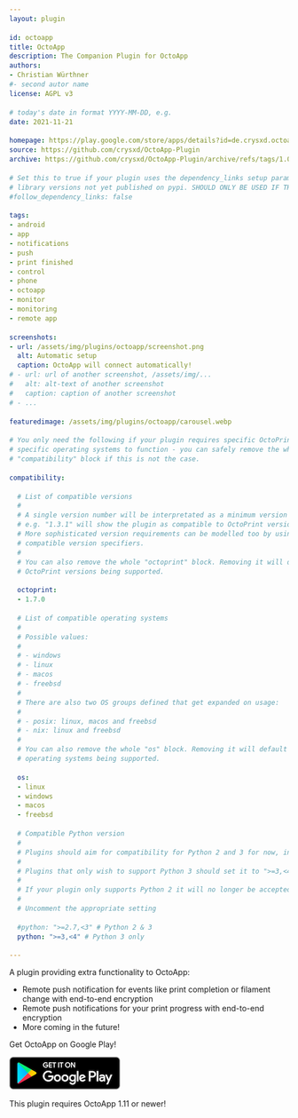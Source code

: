 ```yaml
---
layout: plugin

id: octoapp
title: OctoApp
description: The Companion Plugin for OctoApp
authors:
- Christian Würthner
#- second autor name
license: AGPL v3

# today's date in format YYYY-MM-DD, e.g.
date: 2021-11-21

homepage: https://play.google.com/store/apps/details?id=de.crysxd.octoapp&hl=en&gl=US
source: https://github.com/crysxd/OctoApp-Plugin
archive: https://github.com/crysxd/OctoApp-Plugin/archive/refs/tags/1.0.1.zip

# Set this to true if your plugin uses the dependency_links setup parameter to include
# library versions not yet published on pypi. SHOULD ONLY BE USED IF THERE IS NO OTHER OPTION!
#follow_dependency_links: false

tags:
- android
- app
- notifications
- push
- print finished
- control
- phone
- octoapp
- monitor
- monitoring
- remote app

screenshots:
- url: /assets/img/plugins/octoapp/screenshot.png
  alt: Automatic setup
  caption: OctoApp will connect automatically!
# - url: url of another screenshot, /assets/img/...
#   alt: alt-text of another screenshot
#   caption: caption of another screenshot
# - ...

featuredimage: /assets/img/plugins/octoapp/carousel.webp

# You only need the following if your plugin requires specific OctoPrint versions or
# specific operating systems to function - you can safely remove the whole
# "compatibility" block if this is not the case.

compatibility:

  # List of compatible versions
  #
  # A single version number will be interpretated as a minimum version requirement,
  # e.g. "1.3.1" will show the plugin as compatible to OctoPrint versions 1.3.1 and up.
  # More sophisticated version requirements can be modelled too by using PEP440
  # compatible version specifiers.
  #
  # You can also remove the whole "octoprint" block. Removing it will default to all
  # OctoPrint versions being supported.

  octoprint:
  - 1.7.0

  # List of compatible operating systems
  #
  # Possible values:
  #
  # - windows
  # - linux
  # - macos
  # - freebsd
  #
  # There are also two OS groups defined that get expanded on usage:
  #
  # - posix: linux, macos and freebsd
  # - nix: linux and freebsd
  #
  # You can also remove the whole "os" block. Removing it will default to all
  # operating systems being supported.

  os:
  - linux
  - windows
  - macos
  - freebsd

  # Compatible Python version
  #
  # Plugins should aim for compatibility for Python 2 and 3 for now, in which case the value should be ">=2.7,<4".
  #
  # Plugins that only wish to support Python 3 should set it to ">=3,<4".
  #
  # If your plugin only supports Python 2 it will no longer be accepted on the plugin repository.
  #
  # Uncomment the appropriate setting

  #python: ">=2.7,<3" # Python 2 & 3
  python: ">=3,<4" # Python 3 only

---
```


A plugin providing extra functionality to OctoApp:

- Remote push notification for events like print completion or filament change with end-to-end encryption
- Remote push notifications for your print progress with end-to-end encryption
- More coming in the future!

Get OctoApp on Google Play!

[![Google Play](/assets/img/plugins/octoapp/google_play.png)](https://play.google.com/store/apps/details?id=de.crysxd.octoapp&hl=en&gl=US)

This plugin requires OctoApp 1.11 or newer!